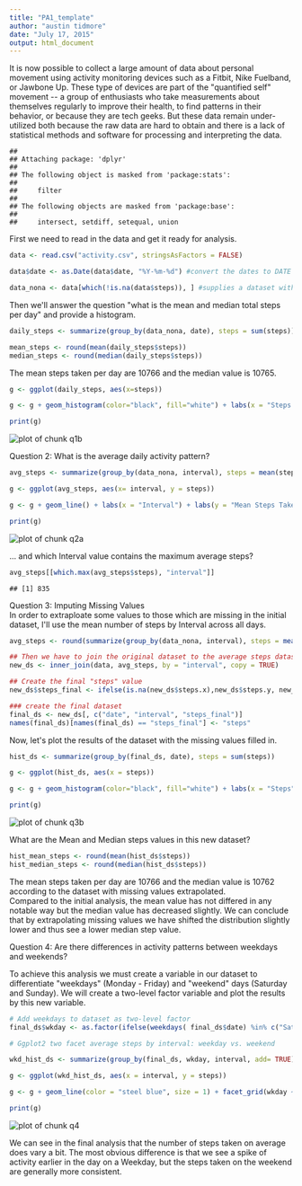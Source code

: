 ```yaml
---
title: "PA1_template"
author: "austin tidmore"
date: "July 17, 2015"
output: html_document
---
```


It is now possible to collect a large amount of data about personal movement using activity monitoring devices such as a Fitbit, Nike Fuelband, or Jawbone Up. These type of devices are part of the "quantified self" movement -- a group of enthusiasts who take measurements about themselves regularly to improve their health, to find patterns in their behavior, or because they are tech geeks. But these data remain under-utilized both because the raw data are hard to obtain and there is a lack of statistical methods and software for processing and interpreting the data.


```
## 
## Attaching package: 'dplyr'
## 
## The following object is masked from 'package:stats':
## 
##     filter
## 
## The following objects are masked from 'package:base':
## 
##     intersect, setdiff, setequal, union
```

First we need to read in the data and get it ready for analysis.


```r
data <- read.csv("activity.csv", stringsAsFactors = FALSE)

data$date <- as.Date(data$date, "%Y-%m-%d") #convert the dates to DATE 

data_nona <- data[which(!is.na(data$steps)), ] #supplies a dataset with missing "steps" removed
```

Then we'll answer the question "what is the mean and median total steps per day" and provide a histogram.


```r
daily_steps <- summarize(group_by(data_nona, date), steps = sum(steps))

mean_steps <- round(mean(daily_steps$steps))
median_steps <- round(median(daily_steps$steps))
```
The mean steps taken per day are 10766 and the median value is 10765.


```r
g <- ggplot(daily_steps, aes(x=steps))

g <- g + geom_histogram(color="black", fill="white") + labs(x = "Steps Per Day") + ggtitle("Histogram of Daily Steps")

print(g)
```

![plot of chunk q1b](figure/q1b-1.png) 

Question 2: What is the average daily activity pattern? 

```r
avg_steps <- summarize(group_by(data_nona, interval), steps = mean(steps))

g <- ggplot(avg_steps, aes(x= interval, y = steps))

g <- g + geom_line() + labs(x = "Interval") + labs(y = "Mean Steps Taken") + ggtitle("Average Steps by Interval")

print(g)
```

![plot of chunk q2a](figure/q2a-1.png) 

... and which Interval value contains the maximum average steps?

```r
avg_steps[[which.max(avg_steps$steps), "interval"]]
```

```
## [1] 835
```

Question 3: Imputing Missing Values  
In order to extraploate some values to those which are missing in the initial dataset, I'll use the mean number of steps by Interval across all days.

```r
avg_steps <- round(summarize(group_by(data_nona, interval), steps = mean(steps)))

## Then we have to join the original dataset to the average steps dataset (using dplyr)
new_ds <- inner_join(data, avg_steps, by = "interval", copy = TRUE)

## Create the final "steps" value
new_ds$steps_final <- ifelse(is.na(new_ds$steps.x),new_ds$steps.y, new_ds$steps.x) 

### create the final dataset
final_ds <- new_ds[, c("date", "interval", "steps_final")]
names(final_ds)[names(final_ds) == "steps_final"] <- "steps"
```
Now, let's plot the results of the dataset with the missing values filled in.

```r
hist_ds <- summarize(group_by(final_ds, date), steps = sum(steps))

g <- ggplot(hist_ds, aes(x = steps))

g <- g + geom_histogram(color="black", fill="white") + labs(x = "Steps") + ggtitle("Histogram of Daily Steps - No Missing Values")

print(g)
```

![plot of chunk q3b](figure/q3b-1.png) 
 
What are the Mean and Median steps values in this new dataset?

```r
hist_mean_steps <- round(mean(hist_ds$steps))
hist_median_steps <- round(median(hist_ds$steps))
```
The mean steps taken per day are 10766 and the median value is 10762 according to the dataset with missing values extrapolated.  
Compared to the initial analysis, the mean value has not differed in any notable way but the median value has decreased slightly. We can conclude that by extrapolating missing values we have shifted the distribution slightly lower and thus see a lower median step value.

Question 4: Are there differences in activity patterns between weekdays and weekends?

To achieve this analysis we must create a variable in our dataset to differentiate "weekdays" (Monday - Friday) and "weekend" days (Saturday and Sunday). We will create a two-level factor variable and plot the results by this new variable.


```r
# Add weekdays to dataset as two-level factor
final_ds$wkday <- as.factor(ifelse(weekdays( final_ds$date) %in% c("Saturday","Sunday"), "Weekend", "Weekday"))

# Ggplot2 two facet average steps by interval: weekday vs. weekend

wkd_hist_ds <- summarize(group_by(final_ds, wkday, interval, add= TRUE), steps = mean(steps))

g <- ggplot(wkd_hist_ds, aes(x = interval, y = steps))

g <- g + geom_line(color = "steel blue", size = 1) + facet_grid(wkday ~ .)  + ylab("Number of Steps") + xlab("Interval")

print(g)
```

![plot of chunk q4](figure/q4-1.png) 

We can see in the final analysis that the number of steps taken on average does vary a bit. The most obvious difference is that we see a spike of activity earlier in the day on a Weekday, but the steps taken on the weekend are generally more consistent.
